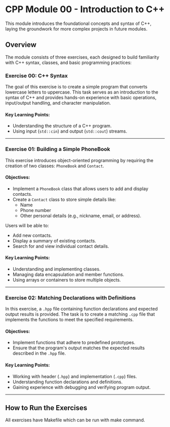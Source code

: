 # CPP Module 00 - Introduction to C++ 

This module introduces the foundational concepts and syntax of C++, laying the groundwork for more complex projects in future modules.

## Overview

The module consists of three exercises, each designed to build familiarity with C++ syntax, classes, and basic programming practices:

### Exercise 00: C++ Syntax
The goal of this exercise is to create a simple program that converts lowercase letters to uppercase. This task serves as an introduction to the syntax of C++ and provides hands-on experience with basic operations, input/output handling, and character manipulation.

#### Key Learning Points:
- Understanding the structure of a C++ program.
- Using input (`std::cin`) and output (`std::cout`) streams.

---

### Exercise 01: Building a Simple PhoneBook
This exercise introduces object-oriented programming by requiring the creation of two classes: `PhoneBook` and `Contact`. 

#### Objectives:
- Implement a `PhoneBook` class that allows users to add and display contacts.
- Create a `Contact` class to store simple details like:
  - Name
  - Phone number
  - Other personal details (e.g., nickname, email, or address).

Users will be able to:
- Add new contacts.
- Display a summary of existing contacts.
- Search for and view individual contact details.

#### Key Learning Points:
- Understanding and implementing classes.
- Managing data encapsulation and member functions.
- Using arrays or containers to store multiple objects.

---

### Exercise 02: Matching Declarations with Definitions
In this exercise, a `.hpp` file containing function declarations and expected output results is provided. The task is to create a matching `.cpp` file that implements the functions to meet the specified requirements.

#### Objectives:
- Implement functions that adhere to predefined prototypes.
- Ensure that the program's output matches the expected results described in the `.hpp` file.

#### Key Learning Points:
- Working with header (`.hpp`) and implementation (`.cpp`) files.
- Understanding function declarations and definitions.
- Gaining experience with debugging and verifying program output.

---

## How to Run the Exercises
All exercises have Makefile which can be run with make command.

